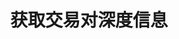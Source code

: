 ---
title: 获取交易对深度信息
position_number: 2
type: get
description: /future/market/v1/public/cg/orderbook
remark: Content-Type = application/x-www-form-urlencoded
parameters:
  -
    name: symbol
    type: string
    mandatory: true
    default: N/A
    description: 交易对，例如BTC-USDT
    ranges:
        
content_markdown: Note：这个方法不需要签名
left_code_blocks:
  - code_block: "public void getMarketConfig() {\r\n\tString text = HttpUtil.get(URL + \"/data/api/future/market/v1/public/cg/orderbook\");\r\n\tSystem.out.println(text);\r\n}"
    title: Java
    language: java
right_code_blocks:
  - code_block: |-
      {
        "error": {
          "code": "",
          "msg": ""
        },
        "msgInfo": "",
        "result": {
            "BTC-USD":{
                "ticker_id": "BTC-USDT", 
                "timestamp": 1698668957638,
                "bids": [[
                     "34794.6",
                     "97164"
                    ],[
                     "34794.5",
                     "9897"
                    ],...], 
                "asks": [[
                     "34794.7",
                     "168479"
                    ],[
                     "34794.8",
                     "4009"
                    ],...]
            }
        },
        "returnCode": 0
      }
    title: Response
    language: json
---